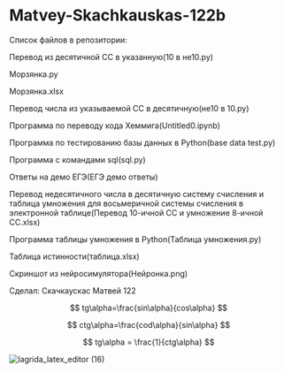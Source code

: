 # Matvey-Skachkauskas-122b
Список файлов в репозитории:

Перевод из десятичной СС в указанную(10 в не10.py)

Морзянка.py

Морзянка.xlsx

Перевод числа из указываемой СС в десятичную(не10 в 10.py)

Программа по переводу кода Хеммига(Untitled0.ipynb)

Программа по тестированию базы данных в Python(base data test.py)

Программа с командами sql(sql.py)

Ответы на демо ЕГЭ(ЕГЭ демо ответы)

Перевод недесятичного числа в десятичную систему счисления и таблица умножения для восьмеричной системы счисления в электронной таблице(Перевод 10-ичной СС и умножение 8-ичной СС.xlsx)

Программа таблицы умножения в Python(Таблица умножения.py)

Таблица истинности(таблица.xlsx)

Скриншот из нейросимулятора(Нейронка.png)


Сделал: Скачкаускас Матвей 122

$$ tg\alpha=\frac{sin\alpha}{cos\alpha} $$

$$ ctg\alpha=\frac{cod\alpha}{sin\alpha} $$

$$ tg\alpha = \frac{1}{ctg\alpha} $$

![lagrida_latex_editor (16)](https://user-images.githubusercontent.com/114716940/201263995-1c789bfc-2ba7-4b6e-a58b-85efd8cef9e1.png)
